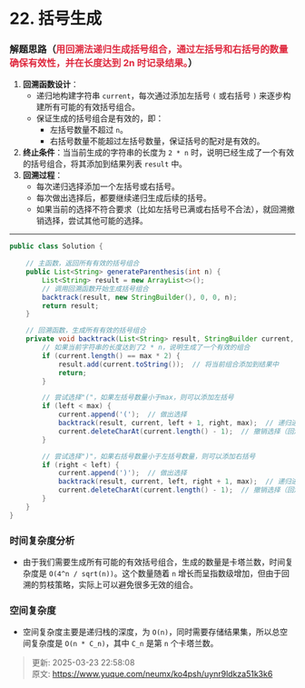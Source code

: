 # 22. 括号生成

### 解题思路（<font style="color:#DF2A3F;">用回溯法递归生成括号组合，通过左括号和右括号的数量确保有效性，并在长度达到 2n 时记录结果。</font>）
1. **回溯函数设计**：
    - 递归地构建字符串 `current`，每次通过添加左括号 `(` 或右括号 `)` 来逐步构建所有可能的有效括号组合。
    - 保证生成的括号组合是有效的，即：
        * 左括号数量不超过 `n`。
        * 右括号数量不能超过左括号数量，保证括号的配对是有效的。
2. **终止条件**：当当前生成的字符串的长度为 `2 * n` 时，说明已经生成了一个有效的括号组合，将其添加到结果列表 `result` 中。
3. **回溯过程**：
    - 每次递归选择添加一个左括号或右括号。
    - 每次做出选择后，都要继续递归生成后续的括号。
    - 如果当前的选择不符合要求（比如左括号已满或右括号不合法），就回溯撤销选择，尝试其他可能的选择。

---

```java
public class Solution {
    
    // 主函数，返回所有有效的括号组合
    public List<String> generateParenthesis(int n) {
        List<String> result = new ArrayList<>();
        // 调用回溯函数开始生成括号组合
        backtrack(result, new StringBuilder(), 0, 0, n);
        return result;
    }

    // 回溯函数，生成所有有效的括号组合
    private void backtrack(List<String> result, StringBuilder current, int left, int right, int max) {
        // 如果当前字符串的长度达到了2 * n，说明生成了一个有效的组合
        if (current.length() == max * 2) {
            result.add(current.toString());  // 将当前组合添加到结果中
            return;
        }

        // 尝试选择"("，如果左括号数量小于max，则可以添加左括号
        if (left < max) {
            current.append('(');  // 做出选择
            backtrack(result, current, left + 1, right, max);  // 递归进入下一层
            current.deleteCharAt(current.length() - 1);  // 撤销选择（回溯）
        }

        // 尝试选择")"，如果右括号数量小于左括号数量，则可以添加右括号
        if (right < left) {
            current.append(')');  // 做出选择
            backtrack(result, current, left, right + 1, max);  // 递归进入下一层
            current.deleteCharAt(current.length() - 1);  // 撤销选择（回溯）
        }
    }
}

```



### 时间复杂度分析
+ 由于我们需要生成所有可能的有效括号组合，生成的数量是卡塔兰数，时间复杂度是 `O(4^n / sqrt(n))`。这个数量随着 `n` 增长而呈指数级增加，但由于回溯的剪枝策略，实际上可以避免很多无效的组合。

### 空间复杂度
+ 空间复杂度主要是递归栈的深度，为 `O(n)`，同时需要存储结果集，所以总空间复杂度是 `O(n * C_n)`，其中 `C_n` 是第 `n` 个卡塔兰数。



> 更新: 2025-03-23 22:58:08  
> 原文: <https://www.yuque.com/neumx/ko4psh/uynr9ldkza51k3k6>